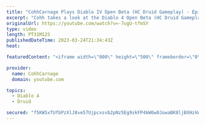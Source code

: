 ```yaml
---
title: "CohhCarnage Plays Diablo IV Open Beta (HC Druid Gameplay) - Episode 3"
excerpt: "Cohh takes a look at the Diablo 4 Open Beta (HC Druid Gameplay) to see what it has to offer. - Watch live at ..."
originalUrl: https://youtube.com/watch?v=-7ugU-tfmSY
type: video
length: PT31M12S
publishedDateTime: 2023-03-24T21:34:43Z
heat: 

featuredContent: "<iframe width=\"800\" height=\"500\" frameborder=\"0\" src=\"https://www.youtube.com/embed/-7ugU-tfmSY\" allow=\"accelerometer; autoplay; encrypted-media; gyroscope; picture-in-picture\" allowfullscreen></iframe>"

provider:
  name: CohhCarnage
  domain: youtube.com

topics:
  - Diablo 4
  - Druid

secured: "f5KW5xTUfbPzXlJ8ve57Ujpcxsvb2pNz5Eg9skFP4kW6w0JowaBK8ljBXHzkWTX5HZPgXMorNHJ8qrgBISSKUDzi7MumuXDHrV4Ik2dWLhhuFI7Yl8gHeGuLOpaE5l49ad9K0Q8z11wI25pbsccMN0Flg/UYVJtbxaXYmk08ufU0YUeSassIiy3wYDElXvIWbZcH8E1Tx5I00CGhH0E3wYWjf178OHvTjdpn1fKNLFd4rQso9gPUxVsF+25oVbMLZzM/4L/IRj2rjP37CW2JhuEFJX0oPpkqq0K7Y4sa22clTR2mj26f5nekykaAxBQ4XZmB+Ehb992SCX9MHRGYX9iwvGcT0WsRB3ndK4VyHZE/6lIbbUdBiRqQvsKtOcWeW/ZsanLDx7Watr4hYatS3w==;viXZQJ64OlCiyoeQ2NV5Xw=="
---
```


